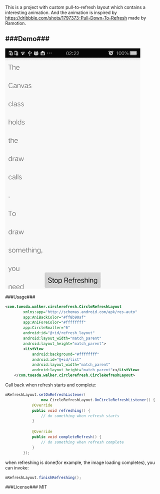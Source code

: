 This is a project with custom pull-to-refresh layout which contains a interesting animation. And the animation is inspired by <https://dribbble.com/shots/1797373-Pull-Down-To-Refresh> made by Ramotion.  

###Demo###
---

![](gif/circlerefresh.gif)  



###Usage###


``` xml
<com.tuesda.walker.circlerefresh.CircleRefreshLayout
        xmlns:app="http://schemas.android.com/apk/res-auto"
        app:AniBackColor="#ff8b90af"
        app:AniForeColor="#ffffffff"
        app:CircleSmaller="6"
        android:id="@+id/refresh_layout"
        android:layout_width="match_parent"
        android:layout_height="match_parent">
        <ListView
            android:background="#ffffffff"
            android:id="@+id/list"
            android:layout_width="match_parent"
            android:layout_height="match_parent"></ListView>
    </com.tuesda.walker.circlerefresh.CircleRefreshLayout>
```  

Call back when refresh starts and complete:  

``` java
mRefreshLayout.setOnRefreshListener(
                new CircleRefreshLayout.OnCircleRefreshListener() {
            @Override
            public void refreshing() {
                // do something when refresh starts
            }

            @Override
            public void completeRefresh() {
                // do something when refresh complete
            }
        });
```

when refreshing is done(for example, the image loading completes), you can invoke:  

``` java
mRefreshLayout.finishRefreshing();
```

###License###
MIT
